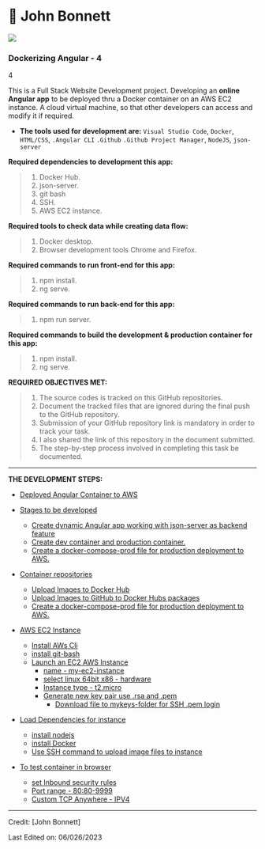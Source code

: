 # 🤵 John Bonnett

<p align="center">

![](https://camo.githubusercontent.com/992babdffd8c74a1502de375fbdf7e4d54773242/68747470733a2f2f6d656469612e67697068792e636f6d2f6d656469612f53576f536b4e36447854737a71494b4571762f67697068792e676966)

### Dockerizing Angular - 4
 4

This is a Full Stack Website Development project. Developing an **online Angular app** to be deployed thru a Docker container on an AWS EC2 instance. A cloud virtual machine, so that other developers can access and modify it if required.

- **The tools used for development are:** ```Visual Studio Code```, ```Docker```, ```HTML/CSS```, ```.Angular CLI``` ```.Github``` ```.Github Project Manager```, ```NodeJS```, ```json-server```


**Required dependencies to development this app:**

  > 1. Docker Hub.
  > 2. json-server.
  > 3. git bash
  > 4. SSH.
  > 7. AWS EC2 instance.
  
  **Required tools to check data while creating data flow:**
  
  > 1. Docker desktop.
  > 2. Browser development tools Chrome and Firefox.

**Required commands to run front-end for this app:**

  > 1. npm install.
  > 2. ng serve.
  
  **Required commands to run back-end for this app:**

  > 1. npm run server.

  **Required commands to build the development & production container for this app:**

  > 1. npm install.
  > 2. ng serve.

**REQUIRED OBJECTIVES MET:**

  > 1. The source codes is tracked on this GitHub repositories.
  > 2. Document the tracked files that are ignored during the final push to the GitHub repository.
  > 3.  Submission of your GitHub repository link is mandatory in order to track your task.
  > 4. I also shared the link of this repository in the document submitted.
  > 5.  The step-by-step process involved in completing this task be documented.

---
**THE DEVELOPMENT STEPS:**

- [Deployed Angular Container to AWS ](#markdown)
- [Stages to be developed](#markdown-syntax-extensions)
  - [Create dynamic Angular app working with json-server as backend feature ](#markdown-extended-mde)
  - [Create dev container and production container.](#markdown-extended-mde) 
  - [Create a docker-compose-prod file for production deployment to AWS.](#markdown-extended-mde)
- [Container repositories](#markdown-syntax-extensions)
  - [Upload Images to Docker Hub ](#markdown-extended-mde)
  - [Upload Images to GitHub to Docker Hubs packages](#markdown-extended-mde) 
  - [Create a docker-compose-prod file for production deployment to AWS.](#markdown-extended-mde)
- [AWS EC2 Instance](#markdown-syntax-extensions)
   - [Install AWs Cli](#markdown-extended-mde)
  - [install git-bash](#markdown-extended-mde) 
  - [Launch an EC2 AWS Instance](#markdown-extended-mde)
    - [name - my-ec2-instance](#markdown-extended-mde)
     - [select linux 64bit x86 - hardware](#markdown-extended-mde)
      - [Instance type - t2.micro](#markdown-extended-mde)
      - [Generate new key pair use .rsa and .pem](#markdown-extended-mde)
         - [Download  file to mykeys-folder for SSH .pem login](#markdown-extended-mde)
- [Load Dependencies for instance](#markdown-syntax-extensions)
  - [install nodejs ](#markdown-extended-mde)
  - [install Docker](#markdown-extended-mde)
  - [Use SSH command to upload image files to instance](#markdown-extended-mde) 

- [To test container in browser](#markdown-syntax-extensions)
  - [set Inbound security rules](#markdown-extended-mde)
  - [Port range - 80:80-9999](#markdown-extended-mde)
  - [Custom TCP Anywhere - IPV4](#markdown-extended-mde)   
  
---

Credit: [John Bonnett]

Last Edited on: 06/026/2023

